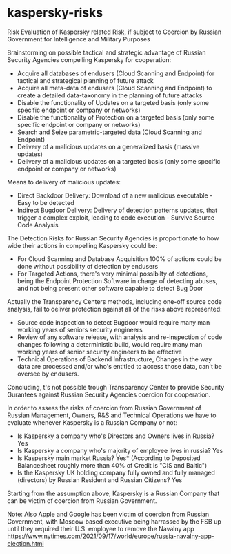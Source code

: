 # kaspersky-risks
Risk Evaluation of Kaspersky related Risk, if subject to Coercion by Russian Government for Intelligence and Military Purposes


Brainstorming on possible tactical and strategic advantage of Russian Security Agencies compelling Kaspersky for cooperation:

* Acquire all databases of endusers (Cloud Scanning and Endpoint) for tactical and strategical planning of future attack
* Acquire all meta-data of endusers (Cloud Scanning and Endpoint) to create a detailed data-taxonomy in the planning of future attacks
* Disable the functionality of Updates on a targeted basis (only some specific endpoint or company or networks)
* Disable the functionality of Protection on a targeted basis (only some specific endpoint or company or networks)
* Search and Seize parametric-targeted data (Cloud Scanning and Endpoint)
* Delivery of a malicious updates on a generalized basis (massive updates)
* Delivery of a malicious updates on a targeted basis (only some specific endpoint or company or networks)

Means to delivery of malicious updates:
* Direct Backdoor Delivery: Download of a new malicious executable - Easy to be detected
* Indirect Bugdoor Delivery: Delivery of detection patterns updates, that trigger a complex exploit, leading to code execution - Survive Source Code Analysis 

The Detection Risks for Russian Security Agencies is proportionate to how wide their actions in compelling Kaspersky could be:
* For Cloud Scanning and Database Acquisition 100% of actions could be done without possibility of detection by endusers
* For Targeted Actions, there's very minimal possibilty of detections, being the Endpoint Protection Software in charge of detecting abuses, and not being present other software capable to detect Bug Door

Actually the Transparency Centers methods, including one-off source code analysis, fail to deliver protection against all of the risks above represented:
* Source code inspection to detect Bugdoor would require many man working years of seniors security engineers
* Review of any software release, with analysis and re-inspection of code changes following a deterministic build, would require many man working years of senior security engineers to be effective
* Technical Operations of Backend Infrastructure, Changes in the way data are processed and/or who's entitled to access those data, can't be oversee by endusers.

Concluding, t's not possible trough Transparency Center to provide Security Gurantees against Russian Security Agencies coercion for cooperation.

In order to assess the risks of coercion from Russian Government of Russian Management, Owners, R&S and Technical Operations we have to evaluate whenever Kaspersky is a Russian Company or not:
* Is Kaspersky a company who's Directors and Owners lives in Russia? Yes
* Is Kaspersky a company who's majority of employee lives in russia? Yes
* Is Kaspersky main market Russia? Yes* (According to Deposited Balancesheet roughly more than 40% of Credit is "CIS and Baltic")
* Is the Kaspersky UK holding company fully owned and fully managed (directors) by Russian Resident and Russian Citizens? Yes

Starting from the assumption above, Kaspersky is a Russian Company that can be victim of coercion from Russian Government.

Note: Also Apple and Google has been victim of coercion from Russian Government, with Moscow based executive being harrassed by the FSB up until they required their U.S. employee to remove the Navalny app https://www.nytimes.com/2021/09/17/world/europe/russia-navalny-app-election.html
